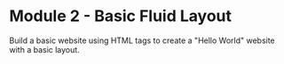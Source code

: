 # Module 2 - Basic Fluid Layout
Build a basic website using HTML tags to create a "Hello World" website with a basic layout.